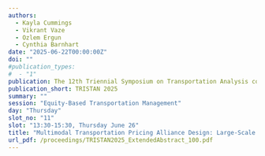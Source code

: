 ```yaml
---
authors:
  - Kayla Cummings
  - Vikrant Vaze
  - Ozlem Ergun
  - Cynthia Barnhart
date: "2025-06-22T00:00:00Z"
doi: ""
#publication_types:
#  - "1"
publication: The 12th Triennial Symposium on Transportation Analysis conference
publication_short: TRISTAN 2025
summary: ""
session: "Equity-Based Transportation Management"
day: "Thursday"
slot_no: "11"
slot: "13:30-15:30, Thursday June 26"
title: "Multimodal Transportation Pricing Alliance Design: Large-Scale Optimization for Rapid Gains"
url_pdf: /proceedings/TRISTAN2025_ExtendedAbstract_100.pdf
---
```

